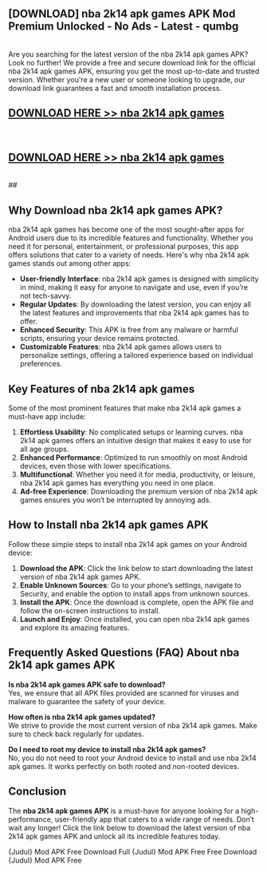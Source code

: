 ## [DOWNLOAD] nba 2k14 apk games APK Mod  Premium Unlocked - No Ads - Latest - qumbg <br>
<br>
Are you searching for the latest version of the nba 2k14 apk games APK? Look no further! We provide a free and secure download link for the official nba 2k14 apk games APK, ensuring you get the most up-to-date and trusted version. Whether you're a new user or someone looking to upgrade, our download link guarantees a fast and smooth installation process.


## [DOWNLOAD HERE >> nba 2k14 apk games](http://leaked.freeplayer.one?title=nba_2k14_apk_games&ref=23)
  <br>

## [DOWNLOAD HERE >> nba 2k14 apk games](http://leaked.freeplayer.one?title=nba_2k14_apk_games&ref=23)
  <br>
  ##



## Why Download nba 2k14 apk games APK?

nba 2k14 apk games has become one of the most sought-after apps for Android users due to its incredible features and functionality. Whether you need it for personal, entertainment, or professional purposes, this app offers solutions that cater to a variety of needs. Here's why nba 2k14 apk games stands out among other apps:

- **User-friendly Interface**: nba 2k14 apk games is designed with simplicity in mind, making it easy for anyone to navigate and use, even if you’re not tech-savvy.
- **Regular Updates**: By downloading the latest version, you can enjoy all the latest features and improvements that nba 2k14 apk games has to offer.
- **Enhanced Security**: This APK is free from any malware or harmful scripts, ensuring your device remains protected.
- **Customizable Features**: nba 2k14 apk games allows users to personalize settings, offering a tailored experience based on individual preferences.

## Key Features of nba 2k14 apk games

Some of the most prominent features that make nba 2k14 apk games a must-have app include:

1. **Effortless Usability**: No complicated setups or learning curves. nba 2k14 apk games offers an intuitive design that makes it easy to use for all age groups.
2. **Enhanced Performance**: Optimized to run smoothly on most Android devices, even those with lower specifications.
3. **Multifunctional**: Whether you need it for media, productivity, or leisure, nba 2k14 apk games has everything you need in one place.
4. **Ad-free Experience**: Downloading the premium version of nba 2k14 apk games ensures you won’t be interrupted by annoying ads.

## How to Install nba 2k14 apk games APK

Follow these simple steps to install nba 2k14 apk games on your Android device:

1. **Download the APK**: Click the link below to start downloading the latest version of nba 2k14 apk games APK.
2. **Enable Unknown Sources**: Go to your phone’s settings, navigate to Security, and enable the option to install apps from unknown sources.
3. **Install the APK**: Once the download is complete, open the APK file and follow the on-screen instructions to install.
4. **Launch and Enjoy**: Once installed, you can open nba 2k14 apk games and explore its amazing features.

## Frequently Asked Questions (FAQ) About nba 2k14 apk games APK

**Is nba 2k14 apk games APK safe to download?**  
Yes, we ensure that all APK files provided are scanned for viruses and malware to guarantee the safety of your device.

**How often is nba 2k14 apk games updated?**  
We strive to provide the most current version of nba 2k14 apk games. Make sure to check back regularly for updates.

**Do I need to root my device to install nba 2k14 apk games?**  
No, you do not need to root your Android device to install and use nba 2k14 apk games. It works perfectly on both rooted and non-rooted devices.

## Conclusion

The **nba 2k14 apk games APK** is a must-have for anyone looking for a high-performance, user-friendly app that caters to a wide range of needs. Don’t wait any longer! Click the link below to download the latest version of nba 2k14 apk games APK and unlock all its incredible features today.

{Judul} Mod APK Free
Download Full {Judul} Mod APK Free
Free Download {Judul} Mod APK Free

